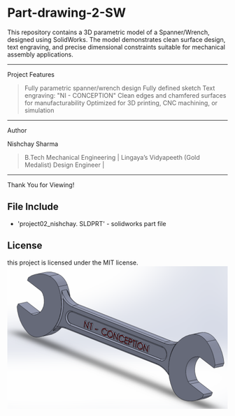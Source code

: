 # Part-drawing-2-SW
This repository contains a 3D parametric model of a Spanner/Wrench, designed using SolidWorks. The model demonstrates clean surface design, text engraving, and precise dimensional constraints suitable for mechanical assembly applications.


---

Project Features

>Fully parametric spanner/wrench design
>Fully defined sketch
>Text engraving: "NI - CONCEPTION"
>Clean edges and chamfered surfaces for manufacturability
>Optimized for 3D printing, CNC machining, or simulation

---

Author

Nishchay Sharma

> B.Tech Mechanical Engineering | Lingaya’s Vidyapeeth (Gold Medalist)
Design Engineer |


---


Thank You for Viewing!


## File Include
- 'project02_nishchay.  SLDPRT' -
solidworks part file
## License
this project is licensed under the MIT license.
![Part Drawing Preview](part2.png)
